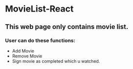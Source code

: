 # MovieList-React
## This web page only contains movie list.
### User can do these functions:
- Add Movie
- Remove Movie
- Sign movie as completed which u watched.
